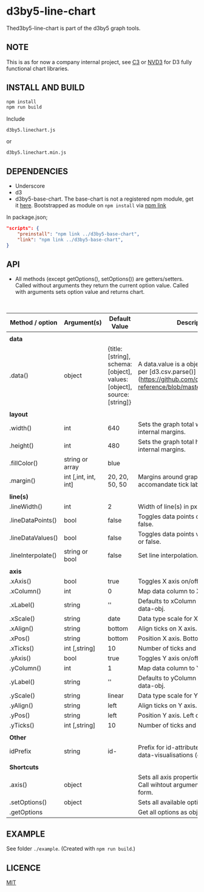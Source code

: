 # d3by5-line-chart
Thed3by5-line-chart is part of the d3by5 graph tools.

## NOTE
This is as for now a company internal project, see [C3](https://github.com/c3js/c3) or [NVD3](https://github.com/novus/nvd3) for D3 fully functional chart libraries.


## INSTALL AND BUILD

```bash
npm install
npm run build
```

Include
```
d3by5.linechart.js
```
or
```
d3by5.linechart.min.js
```

## DEPENDENCIES
* Underscore
* d3
* d3by5-base-chart. The base-chart is not a registered npm module, get it [here](https://github.com/kartoteket/d3by5-base-chart). Bootstrapped as module on `npm install` via [npm link](https://docs.npmjs.com/cli/link)

In package.json;
```json
"scripts": {
    "preinstall": "npm link ../d3by5-base-chart",
    "link": "npm link ../d3by5-base-chart",
}
```


## API
* All methods (except getOptions(), setOptions()) are getters/setters. Called without arguments they return the current option value. Called with arguments sets option value and returns chart.

  ​

| Method / option | Argument(s)          | Default Value  | Description                              |
| --------------- | -------------------- | -------------- | ---------------------------------------- |
|                 |                      |                |                                          |
| **data**        |                      |                |                                          |
| .data()         | object               | {title:[string], schema:[object], values:[object], source:[string]} | A data.value is a object formated as per [d3.csv.parse()] (https://github.com/d3/d3-3.x-api-reference/blob/master/CSV.md#parse)|
|                 |                      |                |                                          |
| **layout**      |                      |                |                                          |
| .width()        | int                  | 640            | Sets the graph total width, including internal margins. |
| .height()       | int                  | 480            | Sets the graph total height, including internal margins. |
| .fillColor()    | string or array      | blue           |                                          |
| .margin()       | int [,int, int, int] | 20, 20, 50, 50 | Margins around graph. To accomandate tick labels etc. |
|                 |                      |                |                                          |
| **line(s)**     |                      |                |                                          |
| .lineWidth()    | int                  | 2              | Width of line(s) in px                   |
| .lineDataPoints()| bool                | false          | Toggles data points on/off. True or false.|
| .lineDataValues()| bool                | false          | Toggles data points values on/off. True or false.|
| .lineInterpolate()| string or bool     | false          | Set line interpolation. [Possible modes](https://github.com/d3/d3-3.x-api-reference/blob/master/SVG-Shapes.md#line_interpolate) . |
|                 |                      |                |                                          |
| **axis**        |                      |                |                                          |
| .xAxis()        | bool                 | true           | Toggles X axis on/off. True or false.    |
| .xColumn()      | int                  | 0              | Map data column to X axis.               |
| .xLabel()       | string               | ''             | Defaults to xColumn label if set in data-obj. |
| .xScale()       | string               | date           | Data type scale for X axis.              |
| .xAlign()       | string               | bottom         | Align ticks on X axis. Bottom or top.    |
| .xPos()         | string               | bottom         | Position X axis. Bottom or top.          |
| .xTicks()       | int [,string]        | 10             | Number of ticks and optional format      |
| .yAxis()        | bool                 | true           | Toggles Y axis on/off. True or false.    |
| .yColumn()      | int                  | 1              | Map data column to Y axis.               |
| .yLabel()       | string               | ''             | Defaults to yColumn label if set in data-obj. |
| .yScale()       | string               | linear         | Data type scale for Y axis.              |
| .yAlign()       | string               | left           | Align ticks on Y axis. Left or right.    |
| .yPos()         | string               | left           | Position Y axis. Left or right.          |
| .yTicks()       | int [,string]        | 10             | Number of ticks and optional format      |
|                 |                      |                |                                          |
| **Other**       |                      |                |                                          |
| idPrefix        | string               | id-            | Prefix for id-attribute attached to data-visualisations (eg bar or line) |
|                 |                      |                |                                          |
| **Shortcuts**   |                      |                |                                          |
| .axis()         | object               |                | Sets all axis properties in one object. Call wihtout arguments to see object form. |
| .setOptions()   | object               |                | Sets all available options in on object  |
| .getOptions     |                      |                | Get all options as object.               |



## EXAMPLE

See folder `./example`. (Created with `npm run build`.)

## LICENCE
[MIT](https://opensource.org/licenses/MIT)
